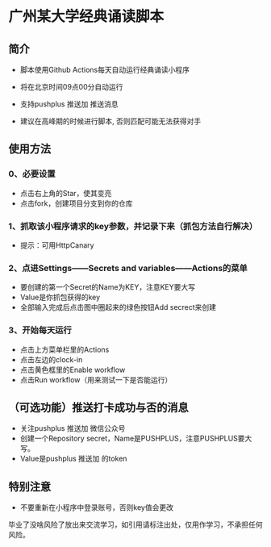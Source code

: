 # 广州某大学经典诵读脚本
## 简介

- 脚本使用Github Actions每天自动运行经典诵读小程序

- 将在北京时间09点00分自动运行

- 支持pushplus 推送加 推送消息

- 建议在高峰期的时候进行脚本, 否则匹配可能无法获得对手

## 使用方法
### 0、必要设置
- 点击右上角的Star，使其变亮
- 点击fork，创建项目分支到你的仓库

### 1、抓取该小程序请求的key参数，并记录下来（抓包方法自行解决）

- 提示：可用HttpCanary

### 2、点进Settings——Secrets and variables——Actions的菜单

- 要创建的第一个Secret的Name为KEY，注意KEY要大写
- Value是你抓包获得的key
- 全部输入完成后点击图中圈起来的绿色按钮Add secrect来创建

### 3、开始每天运行
- 点击上方菜单栏里的Actions
- 点击左边的clock-in
- 点击黄色框里的Enable workflow
- 点击Run workflow（用来测试一下是否能运行）


## （可选功能）推送打卡成功与否的消息

- 关注pushplus 推送加 微信公众号
- 创建一个Repository secret，Name是PUSHPLUS，注意PUSHPLUS要大写。
- Value是pushplus 推送加 的token

## 特别注意
- 不要重新在小程序中登录账号，否则key值会更改

毕业了没啥风险了放出来交流学习，如引用请标注出处，仅用作学习，不承担任何风险。

